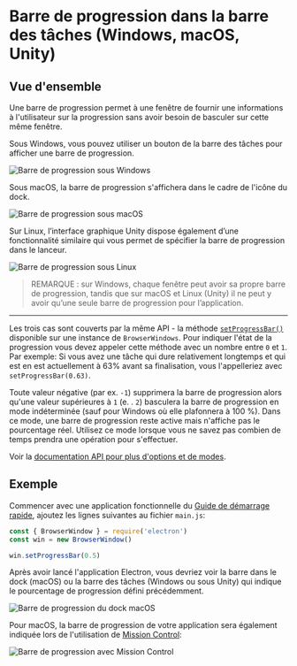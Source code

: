 # Barre de progression dans la barre des tâches (Windows, macOS, Unity)

## Vue d'ensemble

Une barre de progression permet à une fenêtre de fournir une informations à l'utilisateur sur la progression sans avoir besoin de basculer sur cette même fenêtre.

Sous Windows, vous pouvez utiliser un bouton de la barre des tâches pour afficher une barre de progression.

![Barre de progression sous Windows](https://cloud.githubusercontent.com/assets/639601/5081682/16691fda-6f0e-11e4-9676-49b6418f1264.png)

Sous macOS, la barre de progression s'affichera dans le cadre de l'icône du dock.

![Barre de progression sous macOS](../images/macos-progress-bar.png)

Sur Linux, l’interface graphique Unity dispose également d’une fonctionnalité similaire qui vous permet de spécifier la barre de progression dans le lanceur.

![Barre de progression sous Linux](../images/linux-progress-bar.png)

> REMARQUE : sur Windows, chaque fenêtre peut avoir sa propre barre de progression, tandis que sur macOS et Linux (Unity) il ne peut y avoir qu’une seule barre de progression pour l’application.

----

Les trois cas sont couverts par la même API - la méthode [`setProgressBar()`](../api/browser-window.md#winsetprogressbarprogress-options) disponible sur une instance de `BrowserWindows`. Pour indiquer l'état de la progression vous devez appeler cette méthode avec un nombre entre `0` et `1`. Par exemple: Si vous avez une tâche qui dure relativement longtemps et qui est en est actuellement à 63% avant sa finalisation, vous l'appelleriez avec `setProgressBar(0.63)`.

Toute valeur négative (par ex. `-1`) supprimera la barre de progression alors qu'une valeur supérieures à `1` (e. . `2`) basculera la barre de progression en mode indéterminée (sauf pour Windows où elle plafonnera à 100 %). Dans ce mode, une barre de progression reste active mais n'affiche pas le pourcentage réel. Utilisez ce mode lorsque vous ne savez pas combien de temps prendra une opération pour s'effectuer.

Voir la [documentation API pour plus d'options et de modes](../api/browser-window.md#winsetprogressbarprogress-options).

## Exemple

Commencer avec une application fonctionnelle du [Guide de démarrage rapide](quick-start.md), ajoutez les lignes suivantes au fichier `main.js`:

```javascript fiddle='docs/fiddles/features/progress-bar'
const { BrowserWindow } = require('electron')
const win = new BrowserWindow()

win.setProgressBar(0.5)
```

Après avoir lancé l'application Electron, vous devriez voir la barre dans le dock (macOS) ou la barre des tâches (Windows ou sous Unity) qui indique le pourcentage de progression défini précédemment.

![Barre de progression du dock macOS](../images/dock-progress-bar.png)

Pour macOS, la barre de progression de votre application sera également indiquée lors de l'utilisation de [Mission Control](https://support.apple.com/en-us/HT204100):

![Barre de progression avec Mission Control](../images/mission-control-progress-bar.png)
